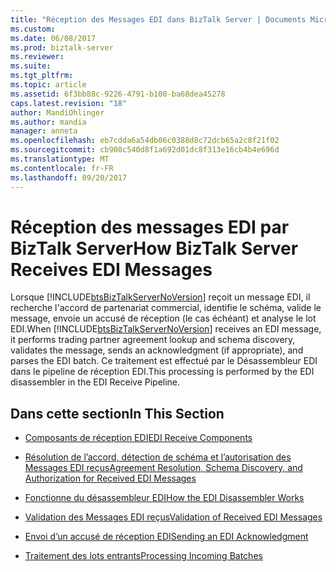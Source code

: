 ```yaml
---
title: "Réception des Messages EDI dans BizTalk Server | Documents Microsoft"
ms.custom: 
ms.date: 06/08/2017
ms.prod: biztalk-server
ms.reviewer: 
ms.suite: 
ms.tgt_pltfrm: 
ms.topic: article
ms.assetid: 6f3bb88c-9226-4791-b100-ba68dea45278
caps.latest.revision: "18"
author: MandiOhlinger
ms.author: mandia
manager: anneta
ms.openlocfilehash: eb7cdda6a54db06c0388d8c72dcb65a2c8f21f02
ms.sourcegitcommit: cb908c540d8f1a692d01dc8f313e16cb4b4e696d
ms.translationtype: MT
ms.contentlocale: fr-FR
ms.lasthandoff: 09/20/2017
---
```

# <a name="how-biztalk-server-receives-edi-messages"></a><span data-ttu-id="7e99d-102">Réception des messages EDI par BizTalk Server</span><span class="sxs-lookup"><span data-stu-id="7e99d-102">How BizTalk Server Receives EDI Messages</span></span>
<span data-ttu-id="7e99d-103">Lorsque [!INCLUDE[btsBizTalkServerNoVersion](../includes/btsbiztalkservernoversion-md.md)] reçoit un message EDI, il recherche l'accord de partenariat commercial, identifie le schéma, valide le message, envoie un accusé de réception (le cas échéant) et analyse le lot EDI.</span><span class="sxs-lookup"><span data-stu-id="7e99d-103">When [!INCLUDE[btsBizTalkServerNoVersion](../includes/btsbiztalkservernoversion-md.md)] receives an EDI message, it performs trading partner agreement lookup and schema discovery, validates the message, sends an acknowledgment (if appropriate), and parses the EDI batch.</span></span> <span data-ttu-id="7e99d-104">Ce traitement est effectué par le Désassembleur EDI dans le pipeline de réception EDI.</span><span class="sxs-lookup"><span data-stu-id="7e99d-104">This processing is performed by the EDI disassembler in the EDI Receive Pipeline.</span></span>  
  
## <a name="in-this-section"></a><span data-ttu-id="7e99d-105">Dans cette section</span><span class="sxs-lookup"><span data-stu-id="7e99d-105">In This Section</span></span>  
  
-   [<span data-ttu-id="7e99d-106">Composants de réception EDI</span><span class="sxs-lookup"><span data-stu-id="7e99d-106">EDI Receive Components</span></span>](../core/edi-receive-components.md)  
  
-   [<span data-ttu-id="7e99d-107">Résolution de l’accord, détection de schéma et l’autorisation des Messages EDI reçus</span><span class="sxs-lookup"><span data-stu-id="7e99d-107">Agreement Resolution, Schema Discovery, and Authorization for Received EDI Messages</span></span>](../core/agreement-resolution-schema-discovery-and-authorization-for-received-edi.md)  
  
-   [<span data-ttu-id="7e99d-108">Fonctionne du désassembleur EDI</span><span class="sxs-lookup"><span data-stu-id="7e99d-108">How the EDI Disassembler Works</span></span>](../core/how-the-edi-disassembler-works.md)  
  
-   [<span data-ttu-id="7e99d-109">Validation des Messages EDI reçus</span><span class="sxs-lookup"><span data-stu-id="7e99d-109">Validation of Received EDI Messages</span></span>](../core/validation-of-received-edi-messages.md)  
  
-   [<span data-ttu-id="7e99d-110">Envoi d’un accusé de réception EDI</span><span class="sxs-lookup"><span data-stu-id="7e99d-110">Sending an EDI Acknowledgment</span></span>](../core/sending-an-edi-acknowledgment.md)  
  
-   [<span data-ttu-id="7e99d-111">Traitement des lots entrants</span><span class="sxs-lookup"><span data-stu-id="7e99d-111">Processing Incoming Batches</span></span>](../core/processing-incoming-batches.md)